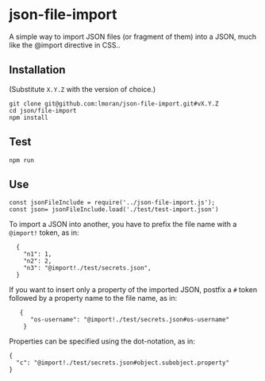 # json-file-import

A simple way to import JSON files (or fragment of them) into a JSON, much like the @import directive in CSS..


## Installation

(Substitute `X.Y.Z` with the version of choice.)
```
git clone git@github.com:lmoran/json-file-import.git#vX.Y.Z
cd json/file-import
npm install
```

## Test

```npm run```


## Use

```
const jsonFileInclude = require('../json-file-import.js');
const json= jsonFileInclude.load('./test/test-import.json')
```

To import a JSON into another, you have to prefix the file name with a `@import!` token, as in:
```
  {
    "n1": 1,
    "n2": 2,
    "n3": "@import!./test/secrets.json",
  }
```

If you want to insert only a property of the imported JSON, postfix a `#` token followed by a property name to the file name, as in:
```
   {
      "os-username": "@import!./test/secrets.json#os-username"
    }

```

Properties can be specified using the dot-notation, as in:
```
{
  "c": "@import!./test/secrets.json#object.subobject.property"
}
```